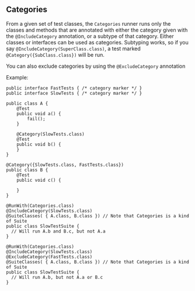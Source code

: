 ## Categories ###

From a given set of test classes, the `Categories` runner
runs only the classes and methods
that are annotated with either the category given with the `@IncludeCategory`
annotation, or a subtype of that category. Either classes or interfaces can be
used as categories. Subtyping works, so if you say `@IncludeCategory(SuperClass.class)`,
a test marked `@Category({SubClass.class})` will be run.

You can also exclude categories by using the `@ExcludeCategory` annotation
 
Example:

	public interface FastTests { /* category marker */ }
	public interface SlowTests { /* category marker */ }

	public class A {
		@Test
		public void a() {
			fail();
		}

		@Category(SlowTests.class)
		@Test
		public void b() {
		}
	}

	@Category({SlowTests.class, FastTests.class})
	public class B {
		@Test
		public void c() {

		}
	}

	@RunWith(Categories.class)
	@IncludeCategory(SlowTests.class)
	@SuiteClasses( { A.class, B.class }) // Note that Categories is a kind of Suite
	public class SlowTestSuite {
	  // Will run A.b and B.c, but not A.a
	}

	@RunWith(Categories.class)
	@IncludeCategory(SlowTests.class)
	@ExcludeCategory(FastTests.class)
	@SuiteClasses( { A.class, B.class }) // Note that Categories is a kind of Suite
	public class SlowTestSuite {
	  // Will run A.b, but not A.a or B.c
	}
